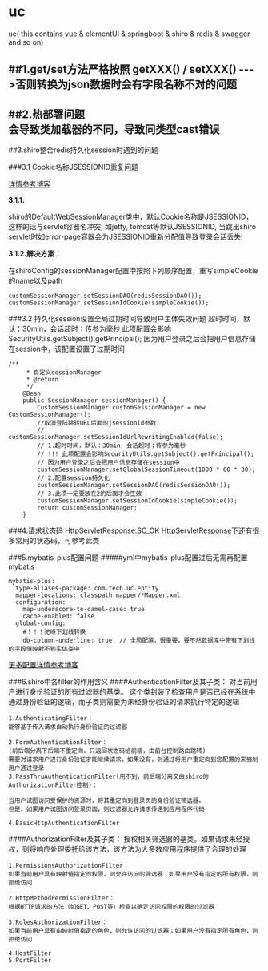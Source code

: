 # uc
uc( this contains vue &amp; elementUI &amp; springboot &amp; shiro &amp; redis &amp; swagger and so on)

##1.get/set方法严格按照  getXXX() /  setXXX() --->否则转换为json数据时会有字段名称不对的问题
---
##2.热部署问题  
会导致类加载器的不同，导致同类型cast错误
---
##3.shiro整合redis持久化session时遇到的问题

###3.1 Cookie名称JSESSIONID重复问题

[详情参考博客](https://www.cnblogs.com/hafiz/p/7247005.html)

**3.1.1.**

shiro的DefaultWebSessionManager类中，默认Cookie名称是JSESSIONID，
这样的话与servlet容器名冲突, 如jetty, tomcat等默认JSESSIONID,
当跳出shiro servlet时如error-page容器会为JSESSIONID重新分配值导致登录会话丢失!

**3.1.2.解决方案：**

在shiroConfig的sessionManager配置中按照下列顺序配置，重写simpleCookie的name以及path 
```
customSessionManager.setSessionDAO(redisSessionDAO());
customSessionManager.setSessionIdCookie(simpleCookie());
```

###3.2 持久化session设置全局过期时间导致用户主体失效问题
超时时间，默认：30min，会话超时；传参为毫秒
此项配置会影响SecurityUtils.getSubject().getPrincipal();
因为用户登录之后会把用户信息存储在session中，该配置设置了过期时间
```
/**
     * 自定义sessionManager
     * @return
     */
    @Bean
    public SessionManager sessionManager() {
        CustomSessionManager customSessionManager = new CustomSessionManager();
        //取消登陆跳转URL后面的jsessionid参数
        // customSessionManager.setSessionIdUrlRewritingEnabled(false);
        // 1.超时时间，默认：30min，会话超时；传参为毫秒
        // !!! 此项配置会影响SecurityUtils.getSubject().getPrincipal();
        // 因为用户登录之后会把用户信息存储在session中
        customSessionManager.setGlobalSessionTimeout(1000 * 60 * 30);
        // 2.配置session持久化
        customSessionManager.setSessionDAO(redisSessionDAO());
        // 3.此项一定要放在2的后面才会生效
        customSessionManager.setSessionIdCookie(simpleCookie());
        return customSessionManager;
    }
```



###4.请求状态码
HttpServletResponse.SC_OK
HttpServletResponse下还有很多常用的状态码，可参考此类


###5.mybatis-plus配置问题
#####yml中mybatis-plus配置过后无需再配置mybatis
```
mybatis-plus:
  type-aliases-package: com.tech.uc.entity
  mapper-locations: classpath:mapper/*Mapper.xml
  configuration:
    map-underscore-to-camel-case: true
    cache-enabled: false
  global-config:
    #！！！驼峰下划线转换
    db-column-underline: true  // 全局配置，很重要，要不然数据库中带有下划线的字段值映射不到实体类中
``` 
[更多配置详情参考博客](https://www.cnblogs.com/lianggp/p/7573653.html)


###6.shiro中各filter的作用含义
####AuthenticationFilter及其子类：
对当前用户进行身份验证的所有过滤器的基类。
这个类封装了检查用户是否已经在系统中通过身份验证的逻辑，而子类则需要为未经身份验证的请求执行特定的逻辑
```
1.AuthenticatingFilter：
能够基于传入请求自动执行身份验证的过滤器

2.FormAuthenticationFilter：
(前后端分离下后端不重定向，只返回状态码给前端，由前台控制路由跳转)
需要对请求用户进行身份验证才能继续请求，如果没有，则通过将用户重定向到您配置的来强制用户通过登录
3.PassThruAuthenticationFilter(用不到，前后端分离交由shiro的AuthorizationFilter控制)：

当用户试图访问受保护的资源时，将其重定向到登录页的身份验证筛选器。
但是，如果用户试图访问登录页面，则过滤器允许请求传递到应用程序代码

4.BasicHttpAuthenticationFilter
```

####AuthorizationFilter及其子类：
授权相关筛选器的基类。如果请求未经授权，则将响应处理委托给该方法，该方法为大多数应用程序提供了合理的处理
```
1.PermissionsAuthorizationFilter：
如果当前用户具有映射值指定的权限，则允许访问的筛选器；如果用户没有指定的所有权限，则拒绝访问

2.HttpMethodPermissionFilter：
根据HTTP请求的方法（如GET、POST等）检查以确定访问权限的权限的过滤器

3.RolesAuthorizationFilter：
如果当前用户具有由映射值指定的角色，则允许访问的过滤器；如果用户没有指定所有角色，则拒绝访问

4.HostFilter
5.PortFilter
```